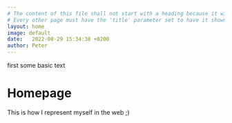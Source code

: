 ```yaml
---
# The content of this file shall not start with a heading because it will force Jekyll to create a new page entry in the nav bar. So start with simple text first.
# Every other page must have the 'title' parameter set to have it shown in the nav bar and have its own link.
layout: home
image: default
date:   2022-08-29 15:34:38 +0200
author: Peter
---
```


first some basic text

# Homepage
This is how I represent myself in the web ;)